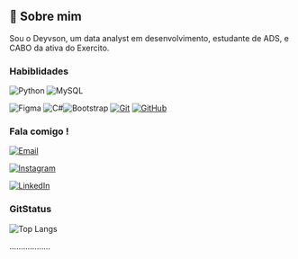 
## 🚀 Sobre mim
Sou o Deyvson, um data analyst em desenvolvimento, estudante de ADS, e CABO da ativa do Exercito.

### Habiblidades

![Python](https://img.shields.io/badge/python-3670A0?style=for-the-badge&logo=python&logoColor=ffdd54)
![MySQL](https://img.shields.io/badge/MySQL-00000F?style=for-the-badge&logo=mysql&logoColor=white)


![Figma](https://img.shields.io/badge/Figma-696969?style=for-the-badge&logo=figma&logoColor=figma)
![C#](https://img.shields.io/badge/C-00599C?style=for-the-badge&logo=c&logoColor=white)![Bootstrap](https://img.shields.io/badge/-boostrap-0D1117?style=for-the-badge&logo=bootstrap&labelColor=0D1117)
[![Git](https://img.shields.io/badge/Git-000?style=for-the-badge&logo=git&logoColor=E94D5F)](https://git-scm.com/doc)
[![GitHub](https://img.shields.io/badge/GitHub-000?style=for-the-badge&logo=github&logoColor=30A3DC)](https://docs.github.com/)




### Fala comigo !
[![Email](https://img.shields.io/badge/-Email-000?style=for-the-badge&logo=microsoft-outlook&logoColor=E94D5F)](mailto:deyvsonxts@gmail.com)

[![Instagram](https://img.shields.io/badge/-Instagram-%23E4405F?style=for-the-badge&logo=instagram&logoColor=white)](https://www.instagram.com/deyvsonalb/)

[![LinkedIn](https://img.shields.io/badge/LinkedIn-0077B5?style=for-the-badge&logo=linkedin&logoColor=white)](https://www.linkedin.com/in/deyvson-de-albuquerque-melo-535571197/)

### GitStatus

![Top Langs](https://github-readme-stats-git-masterrstaa-rickstaa.vercel.app/api/top-langs/?username=DeyvsonAM&bg_color=000&border_color=30A3DC&title_color=E94D5F&text_color=FFF)


..................
